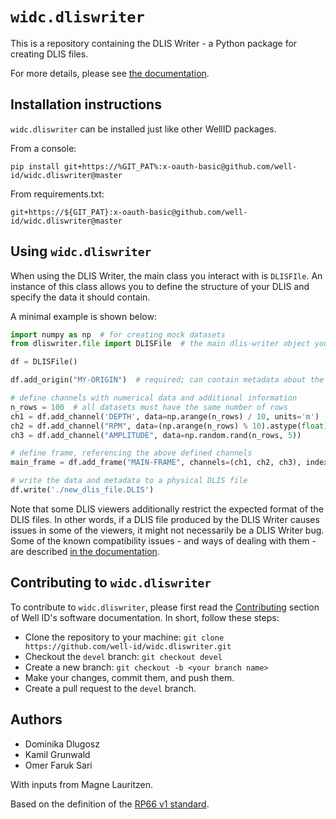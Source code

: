 # `widc.dliswriter`

This is a repository containing the DLIS Writer - a Python package for creating DLIS files.

For more details, please see [the documentation](https://well-id-widcdliswriter.readthedocs-hosted.com/en/latest/).

## Installation instructions
`widc.dliswriter` can be installed just like other WellID packages.

From a console:

```commandline
pip install git+https://%GIT_PAT%:x-oauth-basic@github.com/well-id/widc.dliswriter@master
```

From requirements.txt:

```commandline
git+https://${GIT_PAT}:x-oauth-basic@github.com/well-id/widc.dliswriter@master
```

## Using `widc.dliswriter`
When using the DLIS Writer, the main class you interact with is `DLISFIle`.
An instance of this class allows you to define the structure of your DLIS and specify the data it should contain.

A minimal example is shown below:

```python
import numpy as np  # for creating mock datasets
from dliswriter.file import DLISFile  # the main dlis-writer object you will interact with

df = DLISFile()

df.add_origin("MY-ORIGIN")  # required; can contain metadata about the well, scan procedure, etc.

# define channels with numerical data and additional information
n_rows = 100  # all datasets must have the same number of rows
ch1 = df.add_channel('DEPTH', data=np.arange(n_rows) / 10, units='m')
ch2 = df.add_channel("RPM", data=(np.arange(n_rows) % 10).astype(float))
ch3 = df.add_channel("AMPLITUDE", data=np.random.rand(n_rows, 5))

# define frame, referencing the above defined channels
main_frame = df.add_frame("MAIN-FRAME", channels=(ch1, ch2, ch3), index_type='BOREHOLE-DEPTH')

# write the data and metadata to a physical DLIS file
df.write('./new_dlis_file.DLIS')
```

Note that some DLIS viewers additionally restrict the expected format of the DLIS files.
In other words, if a DLIS file produced by the DLIS Writer causes issues in some of the viewers,
it might not necessarily be a DLIS Writer bug.
Some of the known compatibility issues - and ways of dealing with them - are described 
[in the documentation](https://well-id-widcdliswriter.readthedocs-hosted.com/en/latest/userguide/compatibilityissues.html).


## Contributing to `widc.dliswriter`
To contribute to `widc.dliswriter`, please first read the 
[Contributing](https://well-id-well-id-software-documentation.readthedocs-hosted.com/en/latest/for_developers/contribute.html) 
section of Well ID's software documentation. In short, follow these steps:

* Clone the repository to your machine: `git clone https://github.com/well-id/widc.dliswriter.git`
* Checkout the `devel` branch: `git checkout devel`
* Create a new branch: `git checkout -b <your branch name>`
* Make your changes, commit them, and push them.
* Create a pull request to the `devel` branch.

## Authors
* Dominika Dlugosz
* Kamil Grunwald
* Omer Faruk Sari

With inputs from Magne Lauritzen.

Based on the definition of the [RP66 v1 standard](https://energistics.org/sites/default/files/RP66/V1/Toc/main.html).
